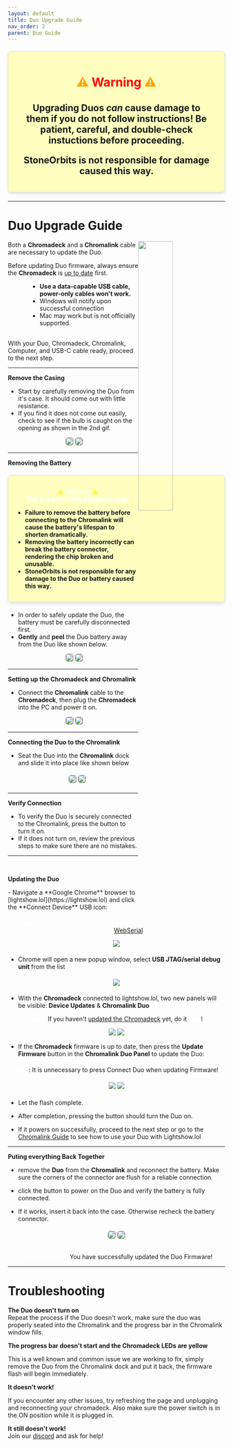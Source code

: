 ```yaml
---
layout: default
title: Duo Upgrade Guide
nav_order: 2
parent: Duo Guide
---
```

<style>
.warning-box {
   background-color: rgba(255,255,0,.25);
   border: 1px solid #ddd;
   border-radius: 8px;
   padding: 15px;
   margin: 20px 0;
   box-shadow: 0 4px 6px rgba(0, 0, 0, 0.1);
}
.info-box strong {
   color: #0056b3;
}
</style>
<div class= warning-box>
<div style="text-align: center; margin: 20px">
  <h1 style="color:orange;">⚠ <b style="color:red;">Warning</b> ⚠<br></h1>
  <h2>Upgrading Duos <i>can</i> cause damage to them if you do not follow instructions!  
  Be patient, careful, and double-check instuctions before proceeding. 
  
  StoneOrbits is not responsible for damage caused this way.</h2>
</div>
</div>

---
# Duo Upgrade Guide

<img src="assets/images/duo-logo-square-512.png" style="max-width: 250px; width: 40%; float: right; margin-bottom: 20px">

Both a **Chromadeck** and a **Chromalink** cable are necessary to update the Duo.

Before updating Duo firmware, always ensure the **Chromadeck** is [up to date](chromadeck_upgrade_guide.html)
 first.
<div style="margin-left: 50px; margin-right: 50px; margin-bottom: 30px;" markdown="1">

- **Use a data-capable USB cable, power-only cables won't work.**
- Windows will notify upon successful connection
- Mac may work but is not officially supported.
</div>

With your Duo, Chromadeck, Chromalink, Computer, and USB-C cable ready, proceed to the next step.

---
**Remove the Casing**

<div>

 - Start by carefully removing the Duo from it's case. It should come out with little resistance.
 - If you find it does not come out easily, check to see if the bulb is caught on the opening as shown in the 2nd gif.

<div style="text-align: center; margin: 5px">
  <img style="max-width:260px;border-radius:5px;border:1px solid gray;" src="assets/images/duo-case-removal.gif">
  <img style="max-width:260px;border-radius:5px;border:1px solid gray;" src="assets/images/duo-case-removal-2.gif">
</div>

---
**Removing the Battery**
<div class="warning-box">
<div style="text-align: center; margin: 5px">
  <p style="color:white;"><span style="color:yellow;">⚠</span> <b>Warning</b> <span style="color:yellow;">⚠</span><br>
  <strong>This is a potentially dangeous step! 
</div>

- Failure to remove the battery before connecting to the Chromalink will cause the battery's lifespan to shorten dramatically. 
- Removing the battery incorrectly can break the battery connector, rendering the chip broken and unusable. 
- StoneOrbits is not responsible for any damage to the Duo or battery caused this way.</strong></p>
</div>

- In order to safely update the Duo, the battery must be carefully disconnected first. 
- **Gently** and **peel** the Duo battery away from the Duo like shown below.
<div style="text-align: center; margin: 5px">  
  <img style="max-width:260px;border-radius:5px;border:1px solid gray;" src="assets/images/battery-removal-1.gif">
  <img style="max-width:260px;border-radius:5px;border:1px solid gray;" src="assets/images/battery-removal-2.gif">
</div>

---
**Setting up the Chromadeck and Chromalink**
 - Connect the **Chromalink** cable to the **Chromadeck**, then plug the **Chromadeck** into the PC and power it on.
<div style="text-align: center; margin: 5px">
  <img style="max-width:260px;border-radius:5px;border:1px solid gray;" src="assets/images/connect-chromalink.gif">
  <img style="max-width:260px;border-radius:5px;border:1px solid gray;" src="assets/images/connect-chromadeck.gif">
</div>

---
**Connecting the Duo to the Chromalink**
 - Seat the Duo into the **Chromalink** dock and slide it into place like shown below

<div style="text-align: center; margin: 20px">
  <img style="max-width:260px;border-radius:5px;border:1px solid gray;" src="assets/images/insert-dock-1.gif">
  <img style="max-width:260px;border-radius:5px;border:1px solid gray;" src="assets/images/insert-dock-2.gif">
</div>

---
**Verify Connection**

 - To verify the Duo is securely connected to the Chromalink, press the button to turn it on.
 - If it does not turn on, review the previous steps to make sure there are no mistakes.
 --- 
 &nbsp;

**Updating the Duo**
</div>
 - Navigate a **Google Chrome** browser to [lightshow.lol](https://lightshow.lol) and click the **Connect Device** USB icon:

<div style="text-align: center; margin: 20px">
  <p style="color:white;"><b>Note:</b>
  Other browsers may work if they support <a href="https://developer.mozilla.org/en-US/docs/Web/API/Web_Serial_API#browser_compatibility">WebSerial</a></p>
  <img src="assets/images/connect-device.png">
</div>

 - Chrome will open a new popup window, select **USB JTAG/serial debug unit** from the list

<div style="text-align: center; margin: 20px">
  <img src="assets/images/connect-chromadeck-serialport.png">
</div>

 - With the **Chromadeck** connected to lightshow.lol, two new panels will be visible: **Device Updates** & **Chromalink Duo**

 <div style="text-align: center; margin: 5px">
  <b style="color:white;">Note: </b> If you haven't <a href="chromadeck_upgrade_guide.html">updated the Chromadeck</a> yet, do it <b style="color:white;">now</b>!</p>
 
  <img style="max-width:280px;" src="assets/images/lightshow-lol-chromadeck-update-done.png">
  <img style="max-width:260px;max-height:190px;" src="assets/images/lightshow-lol-chromalink-duo-basic.png">
</div>
 
- If the **Chromadeck** firmware is up to date, then press the **Update Firmware** button in the **Chromalink Duo Panel** to update the Duo:

<div style="text-align: center; margin-top: 20px;">
  <p><b style="color: white;">Note</b>: It is unnecessary to press Connect Duo when updating Firmware!</p>
</div>
<div style="text-align: center; margin: 20px">
  <img style="max-width:260px;" src="assets/images/update-firmware-ui.png">
  <img style="max-width:260px;" src="assets/images/update-firmware-ui-progress.png">
</div>

 - Let the flash complete.

 - After completion, pressing the button should turn the Duo on.

 - If it powers on successfully, proceed to the next step or go to the [Chromalink Guide](chromalink_guide.html) to see how to use your Duo with Lightshow.lol
 
 ---
 **Puting everything Back Together**

- remove the **Duo** from the **Chromalink** and reconnect the battery. Make sure the corners of the connector are flush for a reliable connection.
- click the button to power on the Duo and verify the battery is fully connected.

- If it works, insert it back into the case. Otherwise recheck the battery connector.

<div style="text-align: center; margin: 20px">
  <img style="max-width:260px;border-radius:5px;border:1px solid gray;" src="assets/images/duo-battery-connect.gif">
  <img style="max-width:260px;border-radius:5px;border:1px solid gray;" src="assets/images/duo-case-insertion.gif">
</div>

<div style="text-align: center; margin-top: 30px;">
  <p><b style="color: white;">Congratulations</b> You have successfully updated the Duo Firmware!</p>
</div>

---
# Troubleshooting

**The Duo doesn't turn on**  
Repeat the process if the Duo doesn't work, make sure the duo was properly seated into the Chromalink and the progress bar in the Chromalink window fills.

**The progress bar doesn't start and the Chromadeck LEDs are yellow**  

This is a well known and common issue we are working to fix, simply remove the Duo from the Chromalink dock and put it back, the firmware flash will begin immediately.

**It doesn't work!**  

If you encounter any other issues, try refreshing the page and unplugging and reconnecting your chromadeck. Also make sure the power switch is in the ON position while it is plugged in.

**It still doesn't work!**  
Join our [discord](https://discord.gg/4R9at8S8Sn) and ask for help!